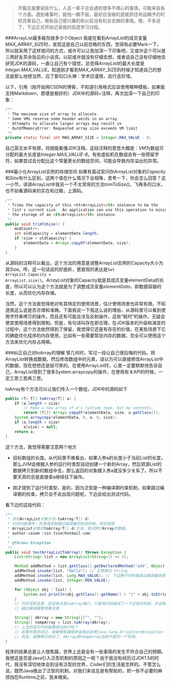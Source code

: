 >开篇总是要说些什么，人这一辈子总会遇到很多不顺心的事情，可能来自各个方面。遇到难事时，就怕一蹶不振，最好应该做的是能抓住命运赐予的时机完善自己，做些自己感兴趣的和以前没有机会去做的事情。嗯，不多说了，下边正式开始记录我的拾遗学习过程。

###ArrayList最多能存放多少个Object
我是在看到*ArrayList*的成员变量*MAX_ARRAY_SIZE*时，发现这是自己以前忽略的东西，觉得有必要Mark一下，所以就采用了这样提问的方式，或许可以让我加深一下印象吧，又或许这个可以是三两好友茶余饭后的小谈资。以前或许就没有仔细去想，或者说自己没有仔细地去研究JDK的源码，一直让自己有个错觉，总觉得*ArrayList*的最大长度是*Integer.MAX_VALUE*。知道刚才看到*MAX_ARRAY_SIZE*的时候才知道自己的想法是那么地想当然，应了那句口头禅：学术应谨慎，且行且珍惜。

以下，引用（刚开始用CSDN的博客，不知道引用格式应该使用哪种模板，如果能支持Markdown，那便是极好的）JDK中的源码+注释，再次加深一下自己的印象：
```java
/** 
 * The maximum size of array to allocate. 
 * Some VMs reserve some header words in an array. 
 * Attempts to allocate larger arrays may result in 
 * OutOfMemoryError: Requested array size exceeds VM limit 
 */  
private static final int MAX_ARRAY_SIZE = Integer.MAX_VALUE - 8; 
```
自己英文水平有限，将就能看懂JDK注释。这段注释的意思大概是：VM为数组可分配的最大长度是*Integer.MAX_VALUE-8*。有些虚拟机在数组会有一些预留字符，如果尝试去分配比这个常量更长的数组空间，可能会导致内存溢出的异常。

###最小化ArrayList实例的存储空间
如果有面试官问你*ArrayList*对象的*Capacity*和*Size*有什么区别，这两个值在什么情况下会相等，思考一下，你会怎么回答？这一小节，讲讲ArrayList中我另一个不太常用的方法*trimToSize()*。飞再多的口水，也不如看源码来的实在和过瘾，上源码。
```java
/** 
 * Trims the capacity of this <tt>ArrayList</tt> instance to be the 
 * list's current size.  An application can use this operation to minimize 
 * the storage of an <tt>ArrayList</tt> instance. 
 */  
public void trimToSize() {  
    modCount++;  
    int oldCapacity = elementData.length;  
    if (size < oldCapacity) {  
        elementData = Arrays.copyOf(elementData, size);  
    }  
}
```
从源码的注释可以看出，这个方法的用意是调整*ArrayList*实例的Capacity大小为其Size。呼，这一句话说的好曲折，更直观的表达是<code>Set ArrayList.Capacity = ArrayList.size()</code>。*ArrayList*对象的Capacity就是其成员变量elementData的长度，所以可以认为这个方法就是为了调整成员变量*elementData*，即数据容器的长度，从而优化内存存储。

当然，这个方法我觉得绝对有其特定的使用场景，估计使用场景也非常有限。不知道我这么说是否合理和准确。下面我说一下我这么说的理由，从源码里可以看到使用字符串拷贝的操作，而且还有可能会涉及反射操作，这些“耗时”的操作，无疑会使其使用场景得到限制。但是，有句话叫存在即合理，在JDK版本的升级和演变的过程中，这个方法依然得到了保留，我觉得它还是有存在的价值，在某些场景下它的确能优化程序的内存使用，比如有一些需要暂驻内存的数据，完全可以使用这个方法来优化内存占用嘛。

###纠正自己对toArray的理解
曾几何时，写过一段让自己很后悔的代码。把ArrayList转换成数据，然后修改数组中的元素，误以为可以直接修改ArrayList中的数据，现在想想还是挺可笑的。在使用ArrayList时，心里一定要默默地告诉自己，ArrayList用到了很多System.arraycopy的操作，在使用有关API的时候，一定三思三思再三思。

toArray有个方法可以让我们传入一个数组，JDK中的源码如下
```java
public <T> T[] toArray(T[] a) {  
    if (a.length < size)  
        // Make a new array of a's runtime type, but my contents:  
        return (T[]) Arrays.copyOf(elementData, size, a.getClass());  
    System.arraycopy(elementData, 0, a, 0, size);  
    if (a.length > size)  
        a[size] = null;  
    return a;  
}  
```
这个方法，我觉得需要注意两个地方
* 目标数组的长度。从代码里不难看出，如果入参a的长度小于当前List的长度，那么JVM会根据入参的运行时类型自动创建一个新的Array，然后把源List的数据拷贝到新的数组中去，那么返回的对象跟入参a就没多少关系了。所以不要天真的总是直接拿a继续往下操作。

* 刚才提到了运行时类型，是的，因为泛型是一种编译期约束机制，如果跳过编译期的检查，拷贝会不会出现问题呢，下边会给出测试代码。

看下边的这段代码：
```java
/**
 * 测试ArrayList对象方法-toArray(T[] d)
 * 代码功能顺序：先使用反射越过编译器的检验机制，然后调用
 * ArrayList对象的toArray(T[] d)方法，尝试拷贝Array的数据。
 * author:caiwm (vin.tsie@hotmail.com)
 *
 * @throws Exception
 */
public void testArrayListToArray() throws Exception {
    List<String> list = new ArrayList<String>(2 << 3);

    Method addMethod = list.getClass().getDeclaredMethod("add", Object.class);
    addMethod.invoke(list, "Hello"); // 正常情况 String
    addMethod.invoke(list, Long.MAX_VALUE); // 下边两行代码是绕过编译器存放整形
    addMethod.invoke(list, Integer.MIN_VALUE);

    for (Object obj : list) {
        System.out.println(obj.getClass().getName() + "|" + obj.toString());
    }
    // 代码写到这里，还没有涉及toArray接口，只是用代码阐述了一下泛型的机制，并且做到了
    // 越过编译器使用集合类

    String[] dArray = new String[]{"", ""};
    String[] tempArray = list.toArray(dArray);
    // 上边的这行代码能被成功执行吗？ 
    // 如果你真的试过，就能够知道程序会抛出异常java.lang.ArrayStoreException
    // 而且，就算拷贝成功了，dArray和tempArray也绝不是同一个实例。
}
```
程序的结果总是让人很焦躁，世界上总是会有一些事情的发生不符合自己的预期。我想这是否是Java引入泛型机制的原因之一呢？由于我没有经历过JDK1.5的时代，我没有深切地体会到没有泛型的世界，Coder们的生活是怎样的。不管怎么说，既然Java推出了泛型的机制，对我们来说总是有帮助的，把一些不必要的麻烦挡在Runtime之前，犹未晚矣。


